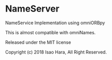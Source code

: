 # NameServer
NameService Implementation using omniORBpy

This is almost compatible with omniNames.

Released under the MIT license

Copyright (c) 2018 Isao Hara, All Right Reserved.

